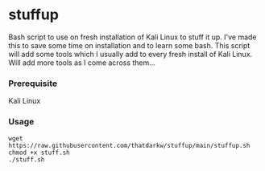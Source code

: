 # stuffup

Bash script to use on fresh installation of Kali Linux to stuff it up. I've made this to save some time on installation and to learn some bash. This script will add some tools which I usually add to every fresh install of Kali Linux. Will add more tools as I come across them...

### Prerequisite
Kali Linux

### Usage
```
wget https://raw.githubusercontent.com/thatdarkw/stuffup/main/stuffup.sh
chmod +x stuff.sh
./stuff.sh
```
